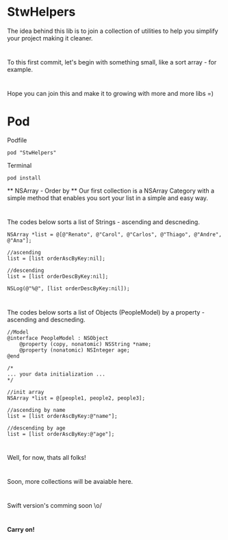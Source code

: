 # StwHelpers
The idea behind this lib is to join a collection of utilities to help you simplify your project making it cleaner.
#
To this first commit, let's begin with something small, like a sort array - for example.
#
Hope you can join this and make it to growing with more and more libs =)

# Pod

Podfile
```
pod "StwHelpers"
```

Terminal
```
pod install
```

** NSArray - Order by **
Our first collection is a NSArray Category with a simple method that enables you sort your list in a simple and easy way.
#
#
The codes below sorts a list of Strings - ascending and descneding.

```objc
NSArray *list = @[@"Renato", @"Carol", @"Carlos", @"Thiago", @"Andre", @"Ana"];

//ascending
list = [list orderAscByKey:nil];

//descending
list = [list orderDescByKey:nil];

NSLog(@"%@", [list orderDescByKey:nil]);
```

#
#
The codes below sorts a list of Objects (PeopleModel) by a property - ascending and descneding.

```objc
//Model
@interface PeopleModel : NSObject
    @property (copy, nonatomic) NSString *name;
    @property (nonatomic) NSInteger age;
@end

/*
... your data initialization ...
*/

//init array
NSArray *list = @[people1, people2, people3];

//ascending by name
list = [list orderAscByKey:@"name"];

//descending by age
list = [list orderAscByKey:@"age"];
```

#
Well, for now, thats all folks!
#
Soon, more collections will be avaiable here.
#
#
Swift version's comming soon \o/

#
#
#
**Carry on!**
